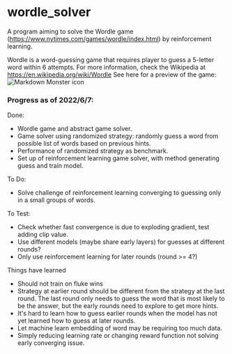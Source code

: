 # wordle_solver
A program aiming to solve the Wordle game (https://www.nytimes.com/games/wordle/index.html) by reinforcement learning.

Wordle is a word-guessing game that requires player to guess a 5-letter word within 6 attempts. For more information, check the Wikipedia at https://en.wikipedia.org/wiki/Wordle See here for a preview of the game:
<br>
<img src="https://upload.wikimedia.org/wikipedia/commons/e/ec/Wordle_196_example.svg"
     alt="Markdown Monster icon"
     style="margin-right: 10px;" />

### Progress as of 2022/6/7:
Done:
- Wordle game and abstract game solver.
- Game solver using randomized strategy: randomly guess a word from possible list of words based on previous hints.
- Performance of randomized strategy as benchmark.
- Set up of reinforcement learning game solver, with method generating guess and train model.

To Do:
- Solve challenge of reinforcement learning converging to guessing only in a small groups of words.

To Test:
- Check whether fast convergence is due to exploding gradient, test adding clip value.
- Use different models (maybe share early layers) for guesses at different rounds?
- Only use reinforcement learning for later rounds (round >= 4?)

Things have learned
- Should not train on fluke wins
- Strategy at earlier round should be different from the strategy at the last round. The last round only needs to guess the word that is most likely to be the answer, but the early rounds need to explore to get more hints.
- It's hard to learn how to guess earlier rounds when the model has not yet learned how to guess at later rounds.
- Let machine learn embedding of word may be requiring too much data.
- Simply reducing learning rate or changing reward function not solving early converging issue.
